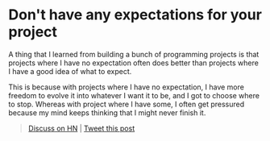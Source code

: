 # Don't have any expectations for your project

A thing that I learned from building a bunch of programming projects is that projects where I have no expectation often does better than projects where I have a good idea of what to expect.

This is because with projects where I have no expectation, I have more freedom to evolve it into whatever I want it to be, and I got to choose where to stop. Whereas with project where I have some, I often get pressured because my mind keeps thinking that I might never finish it.

> [Discuss on HN](https://news.ycombinator.com/item?id=31903357) | [Tweet this post](https://ctt.ac/tbkcI)